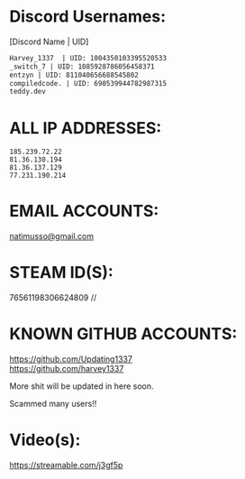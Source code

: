 # Discord Usernames:  
[Discord Name | UID]  
```diff
Harvey_1337  | UID: 1004350103395520533  
_switch_7 | UID: 1085928786056458371  
entzyn | UID: 811040656688545802  
compiledcode. | UID: 690539944782987315  
teddy.dev  
```
  
# ALL IP ADDRESSES:
```  
185.239.72.22  
81.36.130.194  
81.36.137.129  
77.231.190.214  
```

# EMAIL ACCOUNTS:  
natimusso@gmail.com  

# STEAM ID(S):  
76561198306624809 //   



# KNOWN GITHUB ACCOUNTS:  
https://github.com/Updating1337  
https://github.com/harvey1337  


More shit will be updated in here soon.  

Scammed many users!!  

# Video(s):  
https://streamable.com/j3gf5p  

